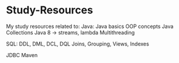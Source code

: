# Study-Resources
My study resources related to:
  Java:
    Java basics
    OOP concepts
    Java Collections
    Java 8 -> streams, lambda
    Multithreading

  SQL:
    DDL, DML, DCL, DQL
    Joins, Grouping, Views, Indexes
  
  JDBC
  Maven
